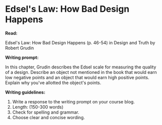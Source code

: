# Edsel's Law: How Bad Design Happens

**Read:**

Edsel's Law: How Bad Design Happens (p. 46-54) in Design and Truth by Robert Grudin

**Writing prompt:**

In this chapter, Grudin describes the Edsel scale for measuring the quality of a design. Describe an object not mentioned in the book that would earn low negative points and an object that would earn high positive points. Explain why you've allotted the object's points.  

**Writing guidelines:**

1. Write a response to the writing prompt on your course blog.
2. Length: (150-300 words)
3. Check for spelling and grammar.
4. Choose clear and concise wording.